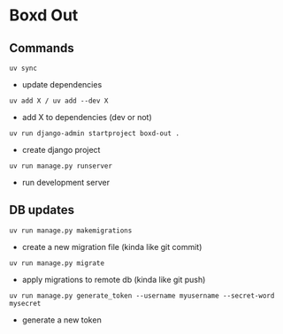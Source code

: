 # Boxd Out

## Commands

`uv sync`
- update dependencies

`uv add X / uv add --dev X`
- add X to dependencies (dev or not)

`uv run django-admin startproject boxd-out .`
- create django project

`uv run manage.py runserver`
- run development server

## DB updates

`uv run manage.py makemigrations`
- create a new migration file (kinda like git commit)

`uv run manage.py migrate`
- apply migrations to remote db (kinda like git push)

`uv run manage.py generate_token --username myusername --secret-word mysecret`
- generate a new token

